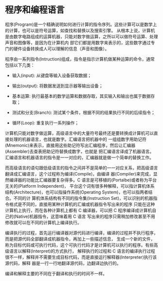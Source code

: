 # 程序和编程语言

程序(Program)是一个精确说明如何进行计算的指令序列。这些计算可以是数学上的计算，也可以是符号运算，如查找和替换以及搜索引擎。
从根本上说，计算机是由数字电路组成的运算机器，只能对数字做运算，之所以可以做符号运算、处理声音和图像等，是因为在计算机内
部它们都是用数字来表示的，这些数字通过专门的硬件设备转换成人可以理解的信息（声音和图像）。

程序由一系列指令(Intruction)组成，指令是指示计算机做某种运算的命令，通常包括以下几类：

*	输入(input): 从键盘等输入设备获取数据；

*	输出(output): 将数据发送到显示器等输出设备；

*	基本运算: 执行最基本的数学运算和数据存取，其实输入和输出也属于数据存取；

*	测试和分支(Branch): 测试某个条件，根据不同的结果执行不同的后续指令；

*	循环(Loop): 重复执行一系列操作；

计算机只能对数字做运算，高级语言中的大量符号最终还是要转换成计算机可以直接处理的机器语言，也就是数字。汇编语言把机器中的
一组组数字用助记符(Mnemonic)来表示，直接用这些助记符写出汇编程序，然后让汇编器(Assembler)去查表把助记符替换成数字，也就是
把汇编语言译成了机器语言。汇编语言和机器语言的指令是一一对应的，汇编器就是做一个简单的替换工作。

而高级语言的语句跟低级语言的指令之间并不是简单的一一对应关系，把高级语言翻译成汇编语言，这个过程称为编译(Compile)，由编译
器(Compiler)来完成，显然编译器的功能比汇编器要复杂得多。C 语言是可移植的(Portalbe)或者称为平台无关的(Platform Independent)，
平台这个词有很多种解释，可以指计算机体系结构(Architecture)，也可以指操作系统(Operating System)，也可以指两者结合。不同的计
算机体系结构有不同的指令集(Instruction Set)，可以识别的机器指令格式是不同的，直接用某种计算机的汇编或机器指令写出来的程序
只能在这种计算机上执行，而在各种计算机上都有 C 编译器，可以把 C 程序编译成计算机自己的(Native)机器指令，这意味着用 C 语言
写出来的程序只需稍加修改甚至不用修改就可以在不同的计算机上编译执行。

编译执行的过程，首先运行编译器对源代码进行编译，编译的过程并不执行程序，而是把源代码全部翻译成机器指令，再加上一些描述信息，
生成一个新的文件，称为目标代码或可执行代码，这个可执行代码才是计算机可以执行的程序。有些高级语言以解释(Interpret)的方式执行，
解释执行的过程和 C 语言的编译执行过程很不一样，解释并不需要生成目标代码，而是直接运行解释器(Interpreter)执行该源代码，解释
器是一行一行地翻译源代码，边翻译边执行的。

编译和解释主要的不同在于翻译和执行的时间不一样。

